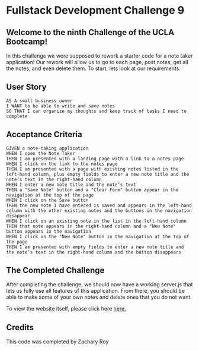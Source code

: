 # Fullstack Development Challenge 9

## Welcome to the ninth Challenge of the UCLA Bootcamp!

In this challenge we were supposed to rework a starter code for a note taker application! Our rework will allow us to go to each page, post notes, get all the notes, and even delete them. To start, lets look at our requirements:

## User Story

```
AS A small business owner
I WANT to be able to write and save notes
SO THAT I can organize my thoughts and keep track of tasks I need to complete
```

## Acceptance Criteria

```
GIVEN a note-taking application
WHEN I open the Note Taker
THEN I am presented with a landing page with a link to a notes page
WHEN I click on the link to the notes page
THEN I am presented with a page with existing notes listed in the left-hand column, plus empty fields to enter a new note title and the note’s text in the right-hand column
WHEN I enter a new note title and the note’s text
THEN a "Save Note" button and a "Clear Form" button appear in the navigation at the top of the page
WHEN I click on the Save button
THEN the new note I have entered is saved and appears in the left-hand column with the other existing notes and the buttons in the navigation disappear
WHEN I click on an existing note in the list in the left-hand column
THEN that note appears in the right-hand column and a "New Note" button appears in the navigation
WHEN I click on the "New Note" button in the navigation at the top of the page
THEN I am presented with empty fields to enter a new note title and the note’s text in the right-hand column and the button disappears
```

## The Completed Challenge

After completing the challenge, we should now have a working server.js that lets us fully use all features of this application. From there, you should be able to make some of your own notes and delete ones that you do not want.

To view the website itself, please click here [here.](https://vast-tundra-39442-83b1d417db17.herokuapp.com/)

## Credits
This code was completed by Zachary Roy